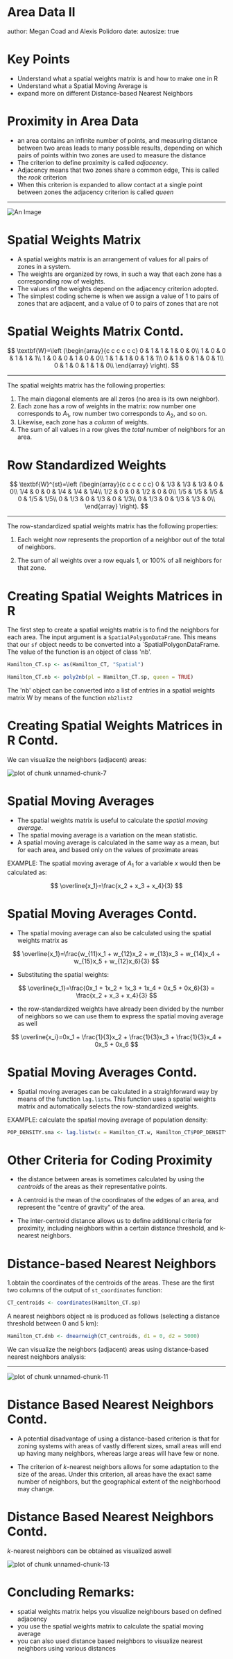 Area Data II
========================================================
author: Megan Coad and Alexis Polidoro
date: 
autosize: true

Key Points
========================================================

- Understand what a spatial weights matrix is and how to make one in R
- Understand what a Spatial Moving Average is
- expand more on different Distance-based Nearest Neighbors 



Proximity in Area Data 
========================================================




- an area contains an infinite number of points, and measuring distance between two areas leads to many possible results, depending on which pairs of points within two zones are used to measure the distance
- The criterion to define proximity is called _adjacency_. 
- Adjacency means that two zones share a common edge, This is  called the _rook_ criterion
- When this criterion is expanded to allow contact at a single point between zones the adjacency criterion is called _queen_

***

![An Image](Area_Data_II_Figure_1.JPG)

Spatial Weights Matrix 
========================================================
- A spatial weights matrix is an arrangement of values for all pairs of zones in a system.
- The weights are organized by rows, in such a way that each zone has a corresponding row of weights.
- The values of the weights depend on the adjacency criterion adopted. 
- The simplest coding scheme is when we assign a value of 1 to pairs of zones that are adjacent, and a value of 0 to pairs of zones that are not


Spatial Weights Matrix Contd. 
========================================================

$$
\textbf{W}=\left (\begin{array}{c c c c c c}
0 & 1 & 1 & 1 & 0 & 0\\
1 & 0 & 0 & 1 & 1 & 1\\
1 & 0 & 0 & 1 & 0 & 0\\
1 & 1 & 1 & 0 & 1 & 1\\
0 & 1 & 0 & 1 & 0 & 1\\
0 & 1 & 0 & 1 & 1 & 0\\
\end{array} \right).
$$
***

The spatial weights matrix has the following properties:

1. The main diagonal elements are all zeros (no area is its own neighbor).
2. Each zone has a row of weights in the matrix: row number one corresponds to $A_1$, row number two corresponds to $A_2$, and so on.
3. Likewise, each zone has a _column_ of weights.
4. The sum of all values in a row gives the _total_ number of neighbors for an area.


Row Standardized Weights 
========================================================
$$
\textbf{W}^{st}=\left (\begin{array}{c c c c c c}
0 & 1/3 & 1/3 & 1/3 & 0 & 0\\
1/4 & 0 & 0 & 1/4 & 1/4 & 1/4\\
1/2 & 0 & 0 & 1/2 & 0 & 0\\
1/5 & 1/5 & 1/5 & 0 & 1/5 & 1/5\\
0 & 1/3 & 0 & 1/3 & 0 & 1/3\\
0 & 1/3 & 0 & 1/3 & 1/3 & 0\\
\end{array} \right).
$$

***

The row-standardized spatial weights matrix has the following properties:

1. Each weight now represents the proportion of a neighbor out of the total of neighbors.

2. The sum of all weights over a row equals 1, or 100% of all neighbors for that zone.

Creating Spatial Weights Matrices in R
========================================================

  The first step to create a spatial weights matrix is to find the neighbors for each area. The input argument is a `SpatialPolygonDataFrame`. This means that our `sf` object needs to be converted into a `SpatialPolygonDataFrame. The value of the function is an object of class 'nb'. 

```r
Hamilton_CT.sp <- as(Hamilton_CT, "Spatial")
```


```r
Hamilton_CT.nb <- poly2nb(pl = Hamilton_CT.sp, queen = TRUE)
```

The 'nb' object can be converted into a list of entries in a spatial weights matrix W by means of the function `nb2list2`








Creating Spatial Weights Matrices in R Contd. 
========================================================
We can visualize the neighbors (adjacent) areas:

![plot of chunk unnamed-chunk-7](20-Area-Data-II-Slides-figure/unnamed-chunk-7-1.png)


Spatial Moving Averages
========================================================

- The spatial weights matrix  is useful to calculate the _spatial moving average_.
- The spatial moving average is a variation on the mean statistic.
- A spatial moving average is calculated in the same way as a mean, but for each area, and based only on the values of proximate areas


EXAMPLE: The spatial moving average of $A_1$ for a variable $x$ would then be calculated as:

$$
\overline{x_1}=\frac{x_2 + x_3 + x_4}{3}
$$


Spatial Moving Averages Contd. 
========================================================

- The spatial moving average can also be calculated using the spatial weights matrix as


$$
\overline{x_1}=\frac{w_{11}x_1 + w_{12}x_2 + w_{13}x_3 + w_{14}x_4 + w_{15}x_5 + w_{12}x_6}{3}
$$


- Substituting the spatial weights:


$$
\overline{x_1}=\frac{0x_1 + 1x_2 + 1x_3 + 1x_4 + 0x_5 + 0x_6}{3} = \frac{x_2 + x_3 + x_4}{3}
$$

- the row-standardized weights have already been divided by the number of neighbors so we can use them to express the spatial moving average as well

$$
\overline{x_i}=0x_1 + \frac{1}{3}x_2 + \frac{1}{3}x_3 + \frac{1}{3}x_4 + 0x_5 + 0x_6
$$




Spatial Moving Averages Contd. 
========================================================

- Spatial moving averages can be calculated in a straighforward way by means of the function `lag.listw`. This function uses a spatial weights matrix and automatically selects the row-standardized weights.

EXAMPLE: calculate the spatial moving average of population density:

```r
POP_DENSITY.sma <- lag.listw(x = Hamilton_CT.w, Hamilton_CT$POP_DENSITY)
```


Other Criteria for Coding Proximity
========================================================

- the distance between areas is sometimes calculated by using the _centroids_ of the areas as their representative points.
- A centroid is  the mean of the coordinates of the edges of an area, and represent the "centre of gravity" of the area.

- The inter-centroid distance allows us to define additional criteria for proximity, including neighbors within a certain distance threshold, and k-nearest neighbors.




Distance-based Nearest Neighbors 
========================================================
1.obtain the coordinates of the centroids of the areas. These are the first two columns of the output of `st_coordinates` function:

```r
CT_centroids <- coordinates(Hamilton_CT.sp)
```

A nearest neighbors object `nb` is produced as follows (selecting a distance threshold between 0 and 5 km):

```r
Hamilton_CT.dnb <- dnearneigh(CT_centroids, d1 = 0, d2 = 5000)
```

We can visualize the neighbors (adjacent) areas using distance-based nearest neighbors analysis:

***
![plot of chunk unnamed-chunk-11](20-Area-Data-II-Slides-figure/unnamed-chunk-11-1.png)

Distance Based Nearest Neighbors Contd. 
========================================================
- A potential disadvantage of using a distance-based criterion is that for zoning systems with areas of vastly different sizes, small areas will end up having many neighbors, whereas large areas will have few or none.

- The criterion of $k$-nearest neighbors allows for some adaptation to the size of the areas. Under this criterion, all areas have the exact same number of neighbors, but the geographical extent of the neighborhood may change.


Distance Based Nearest Neighbors Contd.
=======================================================
 $k$-nearest neighbors can be obtained as visualized aswell


![plot of chunk unnamed-chunk-13](20-Area-Data-II-Slides-figure/unnamed-chunk-13-1.png)

Concluding Remarks: 
=========================================================
- spatial weights matrix helps you visualize neighbours based on defined adjacency 
- you use the spatial weights matrix to calculate the spatial moving average 
- you can also used distance based neighbors to visualize nearest neighbors using various distances 
